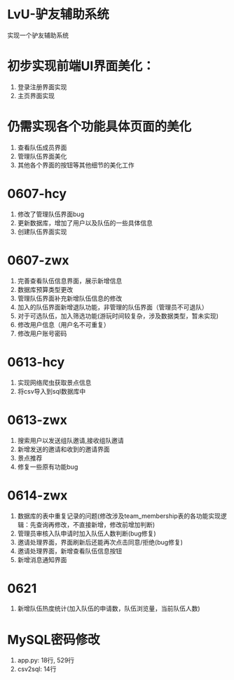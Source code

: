 # LvU-驴友辅助系统
实现一个驴友辅助系统

# 初步实现前端UI界面美化：
1. 登录注册界面实现
2. 主页界面实现

# 仍需实现各个功能具体页面的美化
1. 查看队伍成员界面
2. 管理队伍界面美化
3. 其他各个界面的按钮等其他细节的美化工作

# 0607-hcy
1. 修改了管理队伍界面bug
2. 更新数据库，增加了用户以及队伍的一些具体信息
3. 创建队伍界面实现

# 0607-zwx
1. 完善查看队伍信息界面，展示新增信息
2. 数据库预算类型更改
3. 管理队伍界面补充新增队伍信息的修改
4. 加入的队伍界面新增退队功能，非管理的队伍界面（管理员不可退队）
5. 对于可选队伍，加入筛选功能(游玩时间较复杂，涉及数据类型，暂未实现)
6. 修改用户信息（用户名不可重复）
7. 修改用户账号密码

# 0613-hcy
1. 实现网络爬虫获取景点信息
2. 将csv导入到sql数据库中

# 0613-zwx
1. 搜索用户以发送组队邀请,接收组队邀请
2. 新增发送的邀请和收到的邀请界面
3. 景点推荐
4. 修复一些原有功能bug


# 0614-zwx
1. 数据库的表中重复记录的问题(修改涉及team_membership表的各功能实现逻辑：先查询再修改，不直接新增，修改前增加判断)
2. 管理员审核入队申请时加入队伍人数判断(bug修复)
3. 邀请处理界面，界面刷新后还能再次点击同意/拒绝(bug修复)
4. 邀请处理界面，新增查看队伍信息按钮
5. 新增消息通知界面


# 0621
1. 新增队伍热度统计(加入队伍的申请数，队伍浏览量，当前队伍人数)

# MySQL密码修改
1. app.py: 18行, 529行
2. csv2sql: 14行
